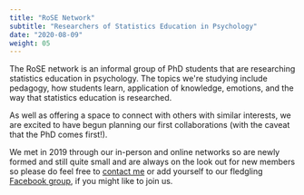 ```yaml
---
title: "RoSE Network"
subtitle: "Researchers of Statistics Education in Psychology"
date: "2020-08-09"
weight: 05
---
```




The RoSE network is an informal group of PhD students that are researching statistics education in psychology. The topics we're studying include pedagogy, how students learn, application of knowledge, emotions, and the way that statistics education is researched.

As well as offering a space to connect with others with similar interests, we are excited to have begun planning our first collaborations (with the caveat that the PhD comes first!).

We met in 2019 through our in-person and online networks so are newly formed and still quite small and are always on the look out for new members so please do feel free to [contact me](#contact) or add yourself to our fledgling [Facebook group](https://www.facebook.com/groups/189452378814964/?ref=bookmarks), if you might like to join us.


